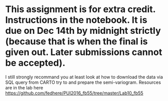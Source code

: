 # This assignment is for extra credit. Instructions in the notebook. It is due on Dec 14th by midnight strictly (because that is when the final is given out. Later submissions cannot be accepted).

I still strongly recommand you at least look at how to download the data via SQL query from CARTO try to and prepare the semi-variogram. Resources are in the lab here https://github.com/fedhere/PUI2016_fb55/tree/master/Lab10_fb55
